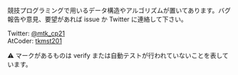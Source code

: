 競技プログラミングで用いるデータ構造やアルゴリズムが置いてあります。バグ報告や意見、要望があれば issue か Twitter に連絡して下さい。  

Twitter: [@mtk_cp21](https://twitter.com/mtk_cp21)  
AtCoder: [tkmst201](https://atcoder.jp/users/tkmst201)  

:warning: マークがあるものは verify または自動テストが行われていないことを表しています。  

<br>